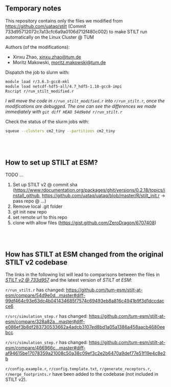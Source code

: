 
## Temporary notes

This repository contains only the files we modified from https://github.com/uataq/stilt (Commit 733d95712072c7a13cfc6a9a0106d712f480c002) to make STILT run automatically on the Linux Cluster @ TUM

Authors (of the modifications): 
- Xinxu Zhao, xinxu.zhao@tum.de
- Moritz Makowski, moritz.makowski@tum.de

Dispatch the job to slurm with:
```bash
module load r/3.6.3-gcc8-mkl
module load netcdf-hdf5-all/4.7_hdf5-1.10-gcc8-impi
Rscript r/run_stilt_modified.r
```

*I will move the code in `r/run_stilt_modified.r` into `r/run_stilt.r`, once the modifications are debugged. The one can see the differences we made immediately with `git diff HEAD 54d9e0d r/run_stilt.r`*

Check the status of the slurm jobs with:
```bash
squeue --clusters cm2_tiny --partitions cm2_tiny
```

<br/>
<br/>

## How to set up STILT at ESM?

TODO ...

1. Set up STILT v2 @ commit sha (https://www.rdocumentation.org/packages/ghit/versions/0.2.18/topics/install_github, https://github.com/uataq/uataq/blob/master/R/stilt_init.r -> pass repo @ ...)
2. Remove local .git folder
3. git init new repo
4. set remote url to this repo
5. clone with allow files (https://gist.github.com/ZeroDragon/6707408)

<br/>
<br/>

## How has **STILT at ESM** changed from the original STILT v2 codebase

The links in the following list will lead to comparisons between the files in [_STILT v2 @ 733d957_](https://github.com/uataq/stilt/tree/733d95712072c7a13cfc6a9a0106d712f480c002) and the latest version of _STILT at ESM_:

`r/run_stilt.r` has changed:
https://github.com/tum-esm/stilt-at-esm/compare/54d9e0d...master#diff-99df464c93e63dc4b041434685f7574c69493eb8a816c4941b9f3d1dccdacce6

`r/src/simulation_step.r` has changed:
https://github.com/tum-esm/stilt-at-esm/compare/328a82a...master#diff-e086ef3b8df283730533662a4adcb3107ed8bd1a05a1386a458aacb4680eebcc

`r/src/simulation_step.r` has changed:
https://github.com/tum-esm/stilt-at-esm/compare/466966c...master#diff-af94615be17078359a21008c50a38c09ef3c2e2b6470a9def77e51f19e4c8e2b

`r/config.example.r`, `r/config.template.txt`, `r/generate_receptors.r`, `r/merge_footprints.r` have been added to the codebase (not included in STILT v2).
